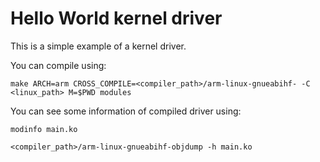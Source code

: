 # Hello World kernel driver

This is a simple example of a kernel driver.

You can compile using:
```console
make ARCH=arm CROSS_COMPILE=<compiler_path>/arm-linux-gnueabihf- -C <linux_path> M=$PWD modules
```

You can see some information of compiled driver using:
```console
modinfo main.ko
```
```console
<compiler_path>/arm-linux-gnueabihf-objdump -h main.ko
```
